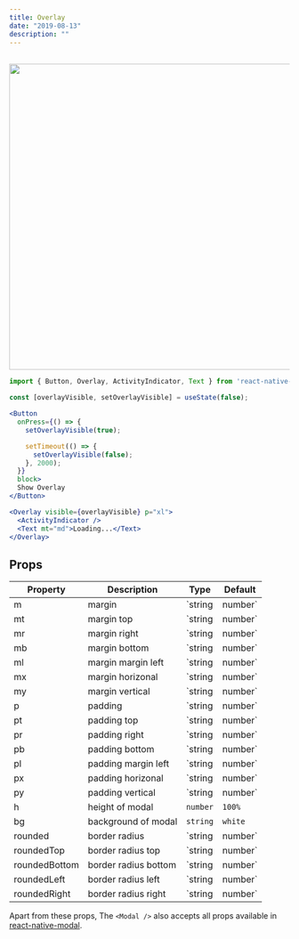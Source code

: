 ```yaml
---
title: Overlay
date: "2019-08-13"
description: ""
---
```


<br />

<img src="/images/docs/overlay/1.gif" class="mobile" style="height: 550px; width: auto;" />

<br />

```jsx
import { Button, Overlay, ActivityIndicator, Text } from 'react-native-magnus'

const [overlayVisible, setOverlayVisible] = useState(false);

<Button
  onPress={() => {
    setOverlayVisible(true);

    setTimeout(() => {
      setOverlayVisible(false);
    }, 2000);
  }}
  block>
  Show Overlay
</Button>

<Overlay visible={overlayVisible} p="xl">
  <ActivityIndicator />
  <Text mt="md">Loading...</Text>
</Overlay>
```

## Props

| Property      | Description          | Type              | Default |
| ------------- | -------------------- | ----------------- | ------- |
| m             | margin               | `string | number` | -       |
| mt            | margin top           | `string | number` | -       |
| mr            | margin right         | `string | number` | -       |
| mb            | margin bottom        | `string | number` | -       |
| ml            | margin margin left   | `string | number` | -       |
| mx            | margin horizonal     | `string | number` | -       |
| my            | margin vertical      | `string | number` | -       |
| p             | padding              | `string | number` | -       |
| pt            | padding top          | `string | number` | -       |
| pr            | padding right        | `string | number` | -       |
| pb            | padding bottom       | `string | number` | -       |
| pl            | padding margin left  | `string | number` | -       |
| px            | padding horizonal    | `string | number` | -       |
| py            | padding vertical     | `string | number` | -       |
| h             | height of modal      | `number`          | `100%`  |
| bg            | background of modal  | `string`          | `white` |
| rounded       | border radius        | `string | number` | `none`  |
| roundedTop    | border radius top    | `string | number` | `none`  |
| roundedBottom | border radius bottom | `string | number` | `none`  |
| roundedLeft   | border radius left   | `string | number` | `none`  |
| roundedRight  | border radius right  | `string | number` | `none`  |

Apart from these props, The `<Modal />` also accepts all props available in [react-native-modal](https://github.com/react-native-community/react-native-modal).
